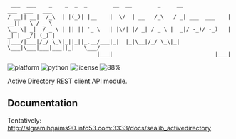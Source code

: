      ___  ___    _    _  _  _        __  __        _     __               ___  ___   ___
    / __|| __|  /_\  | |(_)| |__    |  \/  | __   /_\   / _| ___  ___    | __|| _ \ / _ \
    \__ \| _|  / _ \ | || || '_ \   | |\/| |/ _| / _ \ |  _|/ -_)/ -_)   | _| |  _/| (_) |
    |___/|___|/_/ \_\|_||_||_.__/___|_|  |_|\__|/_/ \_\|_|  \___|\___|___|___||_|   \___/
                                |___|                                |___|

![platform](https://img.shields.io/badge/platform-Linux-blue.svg)
![python](https://img.shields.io/badge/python-3.7%2B-blue.svg)
![license](https://img.shields.io/badge/license-Proprietary-red.svg)
![88%](https://img.shields.io/badge/coverage-88%25-yellowgreen.svg)

Active Directory REST client API module.

## Documentation
Tentatively: http://slgramihqaims90.info53.com:3333/docs/sealib_activedirectory
